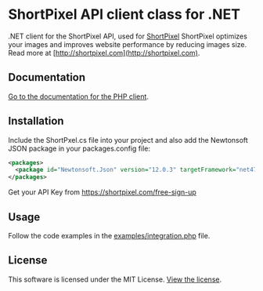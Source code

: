 # ShortPixel API client class for .NET

.NET client for the ShortPixel API, used for [ShortPixel](https://shortpixel.com) ShortPixel optimizes your images and improves website performance by reducing images size. Read more at [http://shortpixel.com](http://shortpixel.com).

## Documentation

[Go to the documentation for the PHP client](https://shortpixel.com/api-net).

## Installation

Include the ShortPxel.cs file into your project and also add the Newtonsoft JSON package in your packages.config file:

```xml
<packages>
  <package id="Newtonsoft.Json" version="12.0.3" targetFramework="net472" />
</packages>
```

Get your API Key from https://shortpixel.com/free-sign-up

## Usage

Follow the code examples in the [examples/integration.php](https://github.com/short-pixel-optimizer/shortpixel-net/blob/main/Program.cs ) file.

## License

This software is licensed under the MIT License. [View the license](LICENSE).
